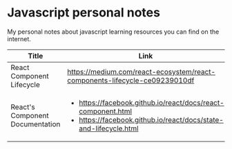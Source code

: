 # Javascript personal notes
My personal notes about javascript learning resources you can find on the internet.

|Title|Link|Type|
|---|---|---|
|React Component Lifecycle|https://medium.com/react-ecosystem/react-components-lifecycle-ce09239010df|Article|
|React's Component Documentation|<ul><li>https://facebook.github.io/react/docs/react-component.html</li><li>https://facebook.github.io/react/docs/state-and-lifecycle.html</li>|Article|